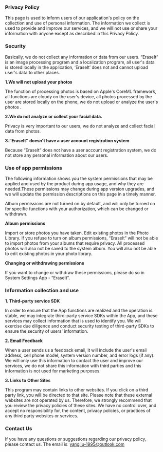 ### Privacy Policy

This page is used to inform users of our application's policy on the collection and use of personal information. The information we collect is used to provide and improve our services, and we will not use or share your information with anyone except as described in this Privacy Policy.

### Security

Basically, we do not collect any information or data from our users. “EraseIt” is an image processing program and a localization program, all user's data is stored locally in the application, ‘EraseIt’ does not and cannot upload user's data to other places.

**1.We will not upload your photos**

The function of processing photos is based on Apple's CoreML framework, all functions are cloudy on the user's device, all photos processed by the user are stored locally on the phone, we do not upload or analyze the user's photos .

**2.We do not analyze or collect your facial data.**

Privacy is very important to our users, we do not analyze and collect facial data from photos.

**3.“EraseIt” doesn't have a user account registration system**

Because “EraseIt” does not have a user account registration system, we do not store any personal information about our users.

### Use of app permissions

The following information shows you the system permissions that may be applied and used by the product during app usage, and why they are needed.These permissions may change during app version upgrades, and we will update the permission descriptions on this page in a timely manner.

Album permissions are not turned on by default, and will only be turned on for specific functions with your authorization, which can be changed or withdrawn.

**Album permissions**

Import or store photos you have taken. Edit existing photos in the Photo Library. If you refuse to turn on album permissions, “EraseIt” will not be able to import photos from your albums that require privacy. All processed photos will also not be saved to the system album. You will also not be able to edit existing photos in your photo library.

**Changing or withdrawing permissions**

If you want to change or withdraw these permissions, please do so in System Settings App - “EraseIt”.

### Information collection and use

**1. Third-party service SDK**

In order to ensure that the App functions are realized and the operation is stable, we may integrate third-party service SDKs within the App, and these services may collect information that is used to identify you. We will exercise due diligence and conduct security testing of third-party SDKs to ensure the security of users' information.

**2. Email Feedback**

When a user sends us a feedback email, it will include the user's email address, cell phone model, system version number, and error logs (if any). We will only use this information to contact the user and improve our services, we do not share this information with third parties and this information is not used for marketing purposes.

**3. Links to Other Sites**

This program may contain links to other websites. If you click on a third party link, you will be directed to that site. Please note that these external websites are not operated by us. Therefore, we strongly recommend that you review the privacy policies of these sites. We have no control over, and accept no responsibility for, the content, privacy policies, or practices of any third party websites or services.

### Contact Us

If you have any questions or suggestions regarding our privacy policy, please contact us. The email is: [yangliu-1995@outlook.com](mailto:yangliu-1995@outlook.com)
